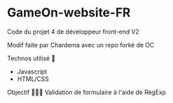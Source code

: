 # GameOn-website-FR
Code du projet 4 de développeur front-end V2

Modif faite par Chardema avec un repo forké de OC 

Technos utilisé 🚀
- Javascript
- HTML/CSS

Objectif 👨🏼‍💻
Validation de formulaire à l'aide de RegExp 
